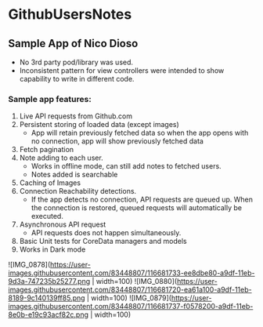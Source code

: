 # GithubUsersNotes

## Sample App of Nico Dioso

* No 3rd party pod/library was used.
* Inconsistent pattern for view controllers were intended to show capability to write in different code.

### Sample app features:
1. Live API requests from Github.com
2. Persistent storing of loaded data (except images)
   - App will retain previously fetched data so when the app opens with no connection, app will show previously fetched data
3. Fetch pagination
4. Note adding to each user.
   - Works in offline mode, can still add notes to fetched users.
   - Notes added is searchable
6. Caching of Images
7. Connection Reachability detections.
   - If the app detects no connection, API requests are queued up. When the connection is restored, queued requests will automatically be executed.
8. Asynchronous API request
   - API requests does not happen simultaneously.
9. Basic Unit tests for CoreData managers and models
10. Works in Dark mode

![IMG_0878](https://user-images.githubusercontent.com/83448807/116681733-ee8dbe80-a9df-11eb-9d3a-747235b25277.png | width=100)
![IMG_0880](https://user-images.githubusercontent.com/83448807/116681720-ea61a100-a9df-11eb-8189-9c140139ff85.png | width=100)
![IMG_0879](https://user-images.githubusercontent.com/83448807/116681737-f0578200-a9df-11eb-8e0b-e19c93acf82c.png | width=100)


